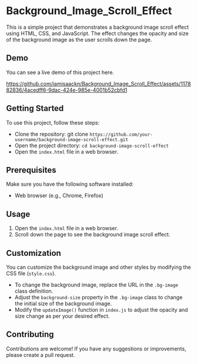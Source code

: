 # Background_Image_Scroll_Effect

This is a simple project that demonstrates a background image scroll effect using HTML, CSS, and JavaScript. The effect changes the opacity and size of the background image as the user scrolls down the page.

## Demo
You can see a live demo of this project here.

https://github.com/iamisaackn/Background_Image_Scroll_Effect/assets/117882836/4acedff6-9dac-424e-985e-4001b52cbfd1

## Getting Started
To use this project, follow these steps:

- Clone the repository: git clone `https://github.com/your-username/background-image-scroll-effect.git`
- Open the project directory: `cd background-image-scroll-effect`
- Open the `index.html` file in a web browser.

## Prerequisites
Make sure you have the following software installed:

- Web browser (e.g., Chrome, Firefox)

## Usage
1. Open the `index.html` file in a web browser.
2. Scroll down the page to see the background image scroll effect.

## Customization
You can customize the background image and other styles by modifying the CSS file (`style.css`).

- To change the background image, replace the URL in the `.bg-image` class definition.
- Adjust the `background-size` property in the `.bg-image` class to change the initial size of the background image.
- Modify the `updateImage()` function in `index.js` to adjust the opacity and size change as per your desired effect.

## Contributing
Contributions are welcome! If you have any suggestions or improvements, please create a pull request.
